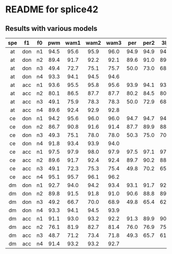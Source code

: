 README for splice42
===================


Results with various models
---------------------------

| spe | f1  | f0 | pwm  | wam1 | wam2 | wam3 | per  | per2 |  3lp |
|:---:|:---:|:--:|:----:|:----:|:----:|:----:|:----:|:----:|:----:|
| at  | don | n1 | 94.5 | 95.6 | 95.9 | 96.0 | 94.9 | 94.9 | 94.7 |
| at  | don | n2 | 89.4 | 91.7 | 92.2 | 92.1 | 89.6 | 91.0 | 89.6 |
| at  | don | n3 | 49.4 | 72.7 | 75.1 | 75.7 | 50.0 | 73.0 | 68.3 |
| at  | don | n4 | 93.3 | 94.1 | 94.5 | 94.6 |
| at  | acc | n1 | 93.6 | 95.5 | 95.8 | 95.6 | 93.9 | 94.1 | 93.7 |
| at  | acc | n2 | 80.1 | 86.5 | 87.7 | 87.7 | 80.2 | 84.5 | 80.5 |
| at  | acc | n3 | 49.1 | 75.9 | 78.3 | 78.3 | 50.0 | 72.9 | 68.9 |
| at  | acc | n4 | 89.6 | 92.4 | 92.9 | 92.8 |
| ce  | don | n1 | 94.2 | 95.6 | 96.0 | 96.0 | 94.7 | 94.7 | 94.6 |
| ce  | don | n2 | 86.7 | 90.8 | 91.6 | 91.4 | 87.7 | 89.9 | 88.2 |
| ce  | don | n3 | 49.3 | 75.1 | 78.0 | 78.0 | 50.3 | 75.0 | 70.4 |
| ce  | don | n4 | 91.8 | 93.4 | 93.9 | 94.0 |
| ce  | acc | n1 | 97.5 | 97.9 | 98.0 | 97.9 | 97.5 | 97.1 | 97.2 |
| ce  | acc | n2 | 89.6 | 91.7 | 92.4 | 92.4 | 89.7 | 90.2 | 88.7 |
| ce  | acc | n3 | 49.1 | 72.3 | 75.3 | 75.4 | 49.8 | 70.2 | 65.4 |
| ce  | acc | n4 | 95.1 | 95.7 | 96.1 | 96.2 |
| dm  | don | n1 | 92.7 | 94.0 | 94.2 | 93.4 | 93.1 | 91.7 | 92.1 |
| dm  | don | n2 | 89.8 | 91.5 | 91.8 | 91.0 | 90.6 | 88.8 | 89.1 |
| dm  | don | n3 | 49.2 | 66.7 | 70.0 | 68.9 | 49.8 | 65.4 | 62.3 |
| dm  | don | n4 | 93.3 | 94.1 | 94.5 | 93.9 |
| dm  | acc | n1 | 91.1 | 93.0 | 93.2 | 92.2 | 91.3 | 89.9 | 90.2 |
| dm  | acc | n2 | 76.1 | 81.9 | 82.7 | 81.4 | 76.0 | 76.9 | 75.4 |
| dm  | acc | n3 | 48.7 | 71.2 | 73.4 | 71.8 | 49.3 | 65.7 | 61.9 |
| dm  | acc | n4 | 91.4 | 93.2 | 93.2 | 92.7 |
